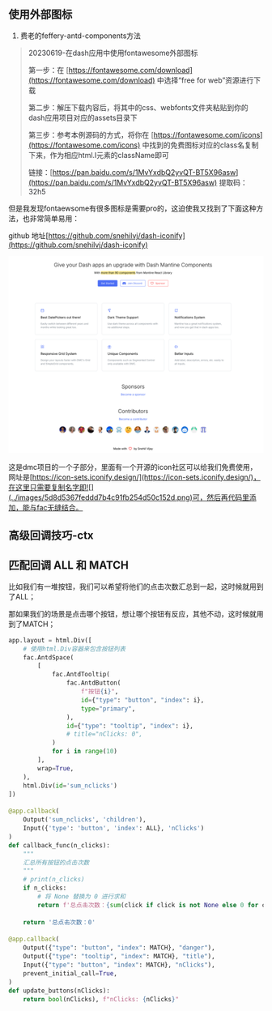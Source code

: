 ## 使用外部图标
1. 费老的feffery-antd-components方法

> <font style="color:rgb(47, 48, 52);">20230619-在dash应用中使用fontawesome外部图标 </font>
>
> <font style="color:rgb(47, 48, 52);">第一步：在 </font>[https://fontawesome.com/download](https://fontawesome.com/download)<font style="color:rgb(47, 48, 52);"> 中选择“free for web”资源进行下载 </font>
>
> <font style="color:rgb(47, 48, 52);">第二步：解压下载内容后，将其中的css、webfonts文件夹粘贴到你的dash应用项目对应的assets目录下 </font>
>
> <font style="color:rgb(47, 48, 52);">第三步：参考本例源码的方式，将你在 </font>[https://fontawesome.com/icons](https://fontawesome.com/icons)<font style="color:rgb(47, 48, 52);"> 中找到的免费图标对应的class名复制下来，作为相应html.I元素的className即可 </font>
>
> <font style="color:rgb(47, 48, 52);">链接：</font>[https://pan.baidu.com/s/1MvYxdbQ2yvQT-BT5X96asw](https://pan.baidu.com/s/1MvYxdbQ2yvQT-BT5X96asw)<font style="color:rgb(47, 48, 52);"> 提取码：32h5 </font>
>

但是我发现fontaewsome有很多图标是需要pro的，这迫使我又找到了下面这种方法，也非常简单易用：

github 地址[https://github.com/snehilvj/dash-iconify](https://github.com/snehilvj/dash-iconify)

![](../images/cf3c74e71df0bf65f703e047b9e5849e.png)

这是dmc项目的一个子部分，里面有一个开源的icon社区可以给我们免费使用，网址是[https://icon-sets.iconify.design/](https://icon-sets.iconify.design/)，在这里只需要复制名字即![](../images/5d8d5367feddd7b4c91fb254d50c152d.png)可，然后再代码里添加，能与fac无缝结合。

## 高级回调技巧-ctx

## 匹配回调 ALL 和 MATCH
比如我们有一堆按钮，我们可以希望将他们的点击次数汇总到一起，这时候就用到了ALL；

那如果我们的场景是点击哪个按钮，想让哪个按钮有反应，其他不动，这时候就用到了MATCH；

```python
app.layout = html.Div([
    # 使用html.Div容器来包含按钮列表
    fac.AntdSpace(
        [
            fac.AntdTooltip(
                fac.AntdButton(
                    f"按钮{i}",
                    id={"type": "button", "index": i},
                    type="primary",
                ),
                id={"type": "tooltip", "index": i},
                # title="nClicks: 0",
            )
            for i in range(10)
        ],
        wrap=True,
    ),
    html.Div(id='sum_nclicks')
])

@app.callback(
    Output('sum_nclicks', 'children'),
    Input({'type': 'button', 'index': ALL}, 'nClicks')
)
def callback_func(n_clicks):
    """
    汇总所有按钮的点击次数
    """
    # print(n_clicks)
    if n_clicks:
        # 将 None 替换为 0 进行求和
        return f'总点击次数：{sum(click if click is not None else 0 for click in n_clicks)}'

    return '总点击次数：0'

@app.callback(
    Output({"type": "button", "index": MATCH}, "danger"),
    Output({"type": "tooltip", "index": MATCH}, "title"),
    Input({"type": "button", "index": MATCH}, "nClicks"),
    prevent_initial_call=True,
)
def update_buttons(nClicks):
    return bool(nClicks), f"nClicks: {nClicks}"
```
